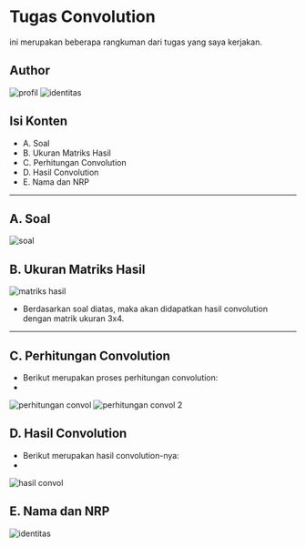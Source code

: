 # Tugas Convolution

ini merupakan beberapa rangkuman dari tugas yang saya kerjakan.

## Author
![profil](https://github.com/RizkiAkbar12/Tugas-SPO/assets/108193209/21ab33f9-27fe-4a37-bd3b-f407f6f2d123)
![identitas](https://github.com/RizkiAkbar12/Tugas-SPO/assets/108193209/2775a751-b563-4e38-bef8-b62069ada416)




## Isi Konten
- A. Soal
- B. Ukuran Matriks Hasil
- C. Perhitungan Convolution
- D. Hasil Convolution
- E. Nama dan NRP

---

## A. Soal

![soal](https://github.com/RizkiAkbar12/Tugas-convolution/assets/108193209/d956f97f-06d6-4fe1-86d1-65d1912193a1)


## B. Ukuran Matriks Hasil
![matriks hasil](https://github.com/RizkiAkbar12/Tugas-convolution/assets/108193209/8a5d8eff-8453-4386-b6d4-c7131adfbfb3)
- Berdasarkan soal diatas, maka akan didapatkan hasil convolution dengan matrik ukuran 3x4.




---

## C. Perhitungan Convolution
- Berikut merupakan proses perhitungan convolution:
- 


![perhitungan convol](https://github.com/RizkiAkbar12/Tugas-convolution/assets/108193209/6ad66074-279e-4bcb-ac1a-90ef27022e77)
![perhitungan convol 2](https://github.com/RizkiAkbar12/Tugas-convolution/assets/108193209/c2fd91fb-9070-424f-b277-a804a3282c51)


## D. Hasil Convolution
- Berikut merupakan hasil convolution-nya:
- 
![hasil convol](https://github.com/RizkiAkbar12/Tugas-convolution/assets/108193209/a3e6d5db-3033-4d09-b25b-16cb48034acb)


## E. Nama dan NRP
![identitas](https://github.com/RizkiAkbar12/Tugas-convolution/assets/108193209/e7653318-c3ca-40ef-8e0e-87678d6987ba)
